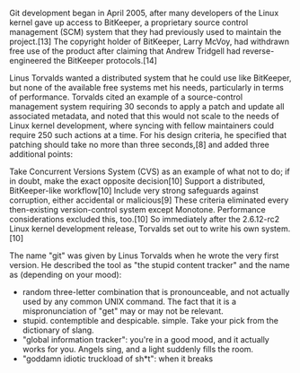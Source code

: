 Git development began in April 2005, after many developers of the Linux kernel gave up access to BitKeeper, a proprietary source control 
management (SCM) system that they had previously used to maintain the project.[13] The copyright holder of BitKeeper, Larry McVoy, had 
withdrawn free use of the product after claiming that Andrew Tridgell had reverse-engineered the BitKeeper protocols.[14]

Linus Torvalds wanted a distributed system that he could use like BitKeeper, but none of the available free systems met his needs, 
particularly in terms of performance. Torvalds cited an example of a source-control management system requiring 30 seconds to apply a 
patch and update all associated metadata, and noted that this would not scale to the needs of Linux kernel development, where syncing 
with fellow maintainers could require 250 such actions at a time. For his design criteria, he specified that patching should take no 
more than three seconds,[8] and added three additional points:

Take Concurrent Versions System (CVS) as an example of what not to do; if in doubt, make the exact opposite decision[10]
Support a distributed, BitKeeper-like workflow[10]
Include very strong safeguards against corruption, either accidental or malicious[9]
These criteria eliminated every then-existing version-control system except Monotone. Performance considerations excluded this, too.[10] 
So immediately after the 2.6.12-rc2 Linux kernel development release, Torvalds set out to write his own system.[10]

The name "git" was given by Linus Torvalds when he wrote the very
first version. He described the tool as "the stupid content tracker"
and the name as (depending on your mood):

  - random three-letter combination that is pronounceable, and not
  actually used by any common UNIX command.  The fact that it is a
  mispronunciation of "get" may or may not be relevant.
  - stupid. contemptible and despicable. simple. Take your pick from the
  dictionary of slang.
  - "global information tracker": you're in a good mood, and it actually
  works for you. Angels sing, and a light suddenly fills the room.
  - "goddamn idiotic truckload of sh*t": when it breaks
